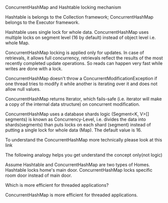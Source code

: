 ConcurrentHashMap and Hashtable locking mechanism

Hashtable is belongs to the Collection framework; ConcurrentHashMap belongs to the Executor framework.

Hashtable uses single lock for whole data. ConcurrentHashMap uses multiple locks on segment level (16 by default) instead of object level i.e. whole Map.

ConcurrentHashMap locking is applied only for updates. In case of retrievals, it allows full concurrency, retrievals reflect the results of the most recently completed update operations. So reads can happen very fast while writes are done with a lock.

ConcurrentHashMap doesn't throw a ConcurrentModificationException if one thread tries to modify it while another is iterating over it and does not allow null values.

ConcurrentHashMap returns Iterator, which fails-safe (i.e. iterator will make a copy of the internal data structure) on concurrent modification.

ConcurrentHashMap uses a database shards logic (Segment<K, V>[] segments) is known as Concurrency-Level, i.e. divides the data into shards(segments) than puts locks on each shard (segment) instead of putting a single lock for whole data (Map). The default value is 16.

To understand the ConcurrentHashMap more technically please look at this link

The following analogy helps you get understand the concept only(not logic)

Assume Hashtable and ConcurrentHashMap are two types of Homes.
Hashtable locks home's main door.
ConcurrentHashMap locks specific room door instead of main door.


Which is more efficient for threaded applications?

ConcurrentHashMap is more efficient for threaded applications.
